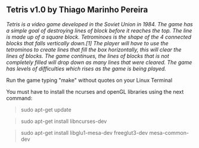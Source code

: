 ## Tetris v1.0 by Thiago Marinho Pereira


*Tetris is a video game developed in the Soviet Union in 1984. The game has a simple goal of destroying lines of block before it reaches the top. The line is made up of a square block. Tetrominoes is the shape of the 4 connected blocks that falls vertically down.[1] The player will have to use the tetrominos to create lines that fill the box horizontally, this will clear the lines of blocks. The game continues, the lines of blocks that is not completely filled will drop down as many lines that were cleared. The game has levels of difficulties which rises as the game is being played.*


Run the game typing "make" without quotes on your Linux Terminal

You must have to install the ncurses and openGL libraries using the next command:

> sudo apt-get update

> sudo apt-get install libncurses-dev

> sudo apt-get install libglu1-mesa-dev freeglut3-dev mesa-common-dev
